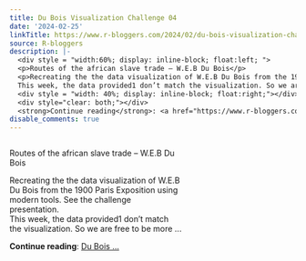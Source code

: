 ```yaml
---
title: Du Bois Visualization Challenge 04
date: '2024-02-25'
linkTitle: https://www.r-bloggers.com/2024/02/du-bois-visualization-challenge-04/
source: R-bloggers
description: |-
  <div style = "width:60%; display: inline-block; float:left; ">
  <p>Routes of the african slave trade – W.E.B Du Bois</p>
  <p>Recreating the the data visualization of W.E.B Du Bois from the 1900 Paris Exposition using modern tools. See the challenge presentation.<br />
  This week, the data provided1 don’t match the visualization. So we are free to be more ...</p></div>
  <div style = "width: 40%; display: inline-block; float:right;"></div>
  <div style="clear: both;"></div>
  <strong>Continue reading</strong>: <a href="https://www.r-bloggers.com/2024/02/du-bois-visualization-challenge-04/">Du Bois ...
disable_comments: true
---
```

<div style = "width:60%; display: inline-block; float:left; ">
<p>Routes of the african slave trade – W.E.B Du Bois</p>
<p>Recreating the the data visualization of W.E.B Du Bois from the 1900 Paris Exposition using modern tools. See the challenge presentation.<br />
This week, the data provided1 don’t match the visualization. So we are free to be more ...</p></div>
<div style = "width: 40%; display: inline-block; float:right;"></div>
<div style="clear: both;"></div>
<strong>Continue reading</strong>: <a href="https://www.r-bloggers.com/2024/02/du-bois-visualization-challenge-04/">Du Bois ...